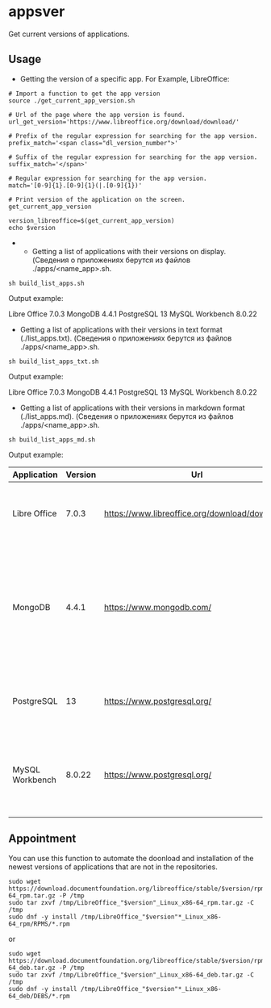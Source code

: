 # appsver
Get current versions of applications.


## Usage

- Getting the version of a specific app. For Example, LibreOffice:

```
# Import a function to get the app version
source ./get_current_app_version.sh

# Url of the page where the app version is found.
url_get_version='https://www.libreoffice.org/download/download/'

# Prefix of the regular expression for searching for the app version.
prefix_match='<span class="dl_version_number">'

# Suffix of the regular expression for searching for the app version.
suffix_match='</span>'

# Regular expression for searching for the app version.
match='[0-9]{1}.[0-9]{1}(|.[0-9]{1})'

# Print version of the application on the screen.
get_current_app_version

version_libreoffice=$(get_current_app_version)
echo $version
```

- - Getting a list of applications with their versions on display.
(Сведения о приложениях берутся из файлов ./apps/<name_app>.sh.

```sh build_list_apps.sh ```

Output example:

Libre Office 7.0.3
MongoDB 4.4.1
PostgreSQL 13
MySQL Workbench 8.0.22

- Getting a list of applications with their versions in text format (./list_apps.txt).
(Сведения о приложениях берутся из файлов ./apps/<name_app>.sh.

```sh build_list_apps_txt.sh ```

Output example:

Libre Office 7.0.3
MongoDB 4.4.1
PostgreSQL 13
MySQL Workbench 8.0.22

- Getting a list of applications with their versions in markdown format (./list_apps.md).
(Сведения о приложениях берутся из файлов ./apps/<name_app>.sh.

```sh build_list_apps_md.sh ```

Output example:

| Application | Version | Url | Description |
| ----------- | ------- | --- | ----------- |
|  Libre Office  |  7.0.3  |  https://www.libreoffice.org/download/download/  |  LibreOffice is a free and powerful office suite, and a successor to OpenOffice.org.  |
|  MongoDB  |  4.4.1  |  https://www.mongodb.com/  |  MongoDB is a general purpose, document-based, distributed database built for modern application developers and for the cloud era.  |
|  PostgreSQL  |  13  |  https://www.postgresql.org/  |  PostgreSQL: The Worlds Most Advanced Open Source Relational Database  |
|  MySQL Workbench  |  8.0.22  |  https://www.postgresql.org/  |  MySQL Workbench is a unified visual tool for database architects, developers, and DBAs  |



## Appointment

You can use this function to automate the doonload and installation of the newest versions of applications that are not in the repositories.

```
sudo wget https://download.documentfoundation.org/libreoffice/stable/$version/rpm/x86_64/LibreOffice_"$version"_Linux_x86-64_rpm.tar.gz -P /tmp
sudo tar zxvf /tmp/LibreOffice_"$version"_Linux_x86-64_rpm.tar.gz -C /tmp
sudo dnf -y install /tmp/LibreOffice_"$version"*_Linux_x86-64_rpm/RPMS/*.rpm
```

or

```
sudo wget https://download.documentfoundation.org/libreoffice/stable/$version/rpm/x86_64/LibreOffice_"$version"_Linux_x86-64_deb.tar.gz -P /tmp
sudo tar zxvf /tmp/LibreOffice_"$version"_Linux_x86-64_deb.tar.gz -C /tmp
sudo dnf -y install /tmp/LibreOffice_"$version"*_Linux_x86-64_deb/DEBS/*.rpm
```